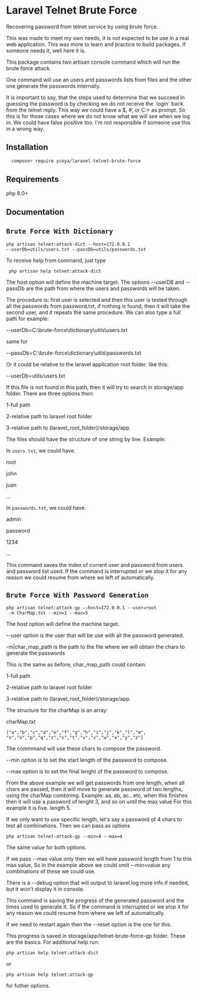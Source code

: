 
# Laravel Telnet Brute Force

Recovering password from telnet service by using
brute force.

This was made to meet my own needs, it is not expected
to be use in a real web application. This was more to learn
and practice to build packages. If someone needs it, well
here it is.

This package contains two artisan console command which
will run the brute force attack. 

One command will use an users and passwords lists
from files and the other one generate the passwords
internally.

It is important to say, that the steps used to determine
that we succeed in guessing the password is by checking
we do not receive the ´login´ back from the telnet reply.
This way we could have a $, #, or C:\> as prompt. So this is
for those cases where we do not know what we will see when we
log in. We could have false positive too. I'm not responsible
if someone use this in a wrong way. 





## Installation

```bash
  composer require ycoya/laravel-telnet-brute-force
```
    
## Requirements
php 8.0+
## Documentation

## `Brute Force With Dictionary`

```
php artisan telnet:attack-dict --host=172.0.0.1 
--userDb=utils/users.txt --passDb=utils/passwords.txt
```
To receive help from command, just type
```
 php artisan help telnet:attack-dict
```

The host option will define the machine target. 
The options --userDB and --passDb are the path
from where the users and passwords will be taken. 

The procedure is: first user is selected and then this user
is tested through all the passwords from password.txt,
if nothing is found, then it will take the second user,
and it repeats the same procedure.
We can also type a full path for example:

--userDb=C:\brute-force\dictionary\utils\users.txt 

same for

--passDb=C:\brute-force\dictionary\utils\passwords.txt 

Or it could be relative to the laravel application root folder.
like this:

 --userDb=utils/users.txt 

If this file is not found in this path, then it will try to search in
storage/app folder. There are three options then:

1-full path

2-relative path to laravel root folder

3-relative path to (laravel_root_folder)/storage/app.


The files should have the structure of one string by line.
Example:

In `users.txt`, we could have.

root

john

juan

...

In `passwords.txt`, we could have.

admin

password

1234

...

This command saves the index of current user and password from users
and password list used.
If the command is interrupted or we stop it for any reason we could
resume from where we left of automatically.

## `Brute Force With Password Generation`
```
php artisan telnet:attack-gp --host=172.0.0.1 --user=root
 -m CharMap.txt --min=1 --max=5
```

The host option will define the machine target.

--user option is the user that will be use with all
the password generated.

-m|char_map_path is the path to the file
where we will obtain the chars to generate the passwords
  
This is the same as before, char_map_path could contain:

1-full path

2-relative path to laravel root folder

3-relative path to (laravel_root_folder)/storage/app.

The structure for the charMap is an array:

charMap.txt

    ["a","b","c","d","e","f","g","h","i","j","k","l","m",
    "n","o","p","q","r","s","t","u","v","w","x","y","z"]

The commmand will use these chars to compose the password.

--min option is to set the start length of the password to compose.

--max option is to set the final lenght of the password to compose.

From the above example we will get passwords from one length,
when all chars are passed, then it will move to generate
 password of two lengths, using the charMap combining.
Example:
 aa, ab, ac...etc, when this finishes then it will
 use a password of lenght 3, and so on until the max value
For this example it is five. length 5.

If we only want to use specific length, let's say
a password of 4 chars to test all combinations.
Then we can pass as options

    php artisan telnet-attack-gp --min=4 --max=4

The same value for both options.

If we pass --max value only then we will have password
length from 1 to this max value,
So in the example above we could omit --min=value any combinations
of these we could use.


There is a --debug option that will output to laravel.log
more info if needed, but it won't display it in console.

This command is saving the progress of the generated password
and the times used to generate it.
So if the command is interrupted or
we stop it for any reason we could resume
from where we left of automatically.

If we need to restart again then the --reset option is
 the one for this.

This progress is saved in storage/app/telnet-brute-force-gp folder.
 These are the basics. For additional help run:

    php artisan help telnet:attack-dict
or
    
    php artisan help telnet:attack-gp 

for futher options.
